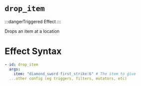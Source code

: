 # `drop_item`
:::dangerTriggered Effect
:::

Drops an item at a location

# Effect Syntax
```yaml
- id: drop_item
  args:
    item: "diamond_sword first_strike:6" # The item to give
  ...other config (eg triggers, filters, mutators, etc)
```